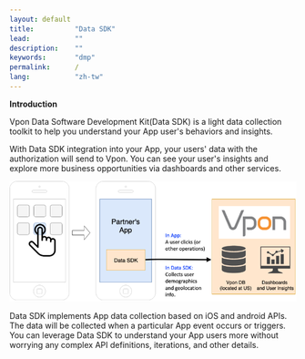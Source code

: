 ```yaml
---
layout: default
title:          "Data SDK"
lead:           ""
description:    ""
keywords:       "dmp"
permalink:      /
lang:           "zh-tw"
---
```


**Introduction**

Vpon Data Software Development Kit(Data SDK) is a light data collection toolkit to help you understand your App user's behaviors and insights.

With Data SDK integration into your App, your users' data with the authorization will send to Vpon. You can see your user's insights and explore more business opportunities via dashboards and other services. 

![](/docs/images/introduction.png)

Data SDK implements App data collection based on iOS and android APIs. The data will be collected when a particular App event occurs or triggers. You can leverage Data SDK to understand your App users more without worrying any complex API definitions, iterations, and other details. 

